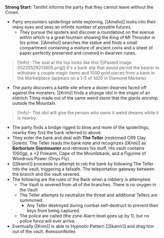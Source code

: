 **Strong Start:** Tanithil informs the party that they cannot leave without the Crown.

- Party encounters spiderlings while exploring, [[Amelio]] looks into their many eyes and sees an infinite number of possible futures.
	- They pursue the spiders and discover a roundabout on the avenue within which is a great fountain showing the King of Mt Throndor in his prime.  [[Amelio]] searches the statue and finds a small compartment containing a mixture of ancient coins and a sheet of paper perfectly preserved and covered in dwarven runes.

> [!info]-
> The seal at the top looks like this
> ![[Pasted image 20230529213905.png]]
> It's a bank slip that would permit the bearer to withdraw a couple magic items and 1000 gold pieces from a bank in the Marketplace (appears on a 1-5 of 1d20 in Diamond Markets)

- The party discovers a battle site where a dozen dwarves faced off against the monsters.  [[Krim]] finds a strange idol in the shape of an eldritch Thing made out of the same weird stone that the giants worship outside the Mountain.

> [!info]-
> The idol will give the person who owns it weird dreams while it is nearby.

- The party finds a bridge rigged to blow and more of the spiderlings, nearby they find the bank referred to above.
- They enter the bank and deal with **The Teller** (reskinned CR9 Clay Golem).  The Teller reads the bank note and recognizes [[Krim]] as **Barborlum Giantmaster** and retrieves his stuff.  His vault contains 1000gp, a +2 Polearm, Cape of the Mountebank, and a Figurine of Wondrous Power (Onyx Fly)
- [[Skamir]] proceeds to attempt to rob the bank by following The Teller into the vault, triggering a failsafe.  The teleportation gateway between the branch and the vault severed.
- The following are the rules of the Bank when a robbery is attempted:
	- The Vault is severed from all of the branches.  There is no oxygen in the Vault
	- The Teller attempts to neutralize the threat and additional Tellers are summoned.
		- Any Teller destroyed during combat self-destruct to prevent their keys from being captured.
	- The police are called (the zone Alarm level goes up by 1), but no police force will ever arrive.
- Eventually [[Krim]] is able to Hypnotic Pattern [[Skamir]] and drag him out of the vault.
#sessionNotes 